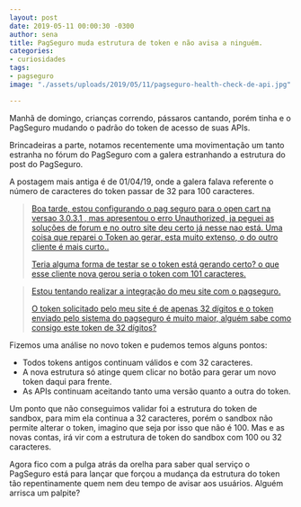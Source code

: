 ```yaml
---
layout: post
date: 2019-05-11 00:00:30 -0300
author: sena
title: PagSeguro muda estrutura de token e não avisa a ninguém.
categories:
- curiosidades
tags:
- pagseguro
image: "./assets/uploads/2019/05/11/pagseguro-health-check-de-api.jpg"

---
```

Manhã de domingo, crianças correndo, pássaros cantando, porém tinha e o PagSeguro mudando o padrão do token de acesso de suas APIs.

Brincadeiras a parte, notamos recentemente uma movimentação um tanto estranha no fórum do PagSeguro com a galera estranhando a estrutura do post do PagSeguro.

A postagem mais antiga é de 01/04/19, onde a galera falava referente o número de caracteres do token passar de 32 para 100 caracteres.

> [Boa tarde, estou configurando o pag seguro para o open cart na versao 3.0.3.1 , mas apresentou o erro Unauthorized, ja peguei as soluções de forum e no outro site deu certo já nesse nao está. Uma coisa que reparei o Token ao gerar, esta muito extenso, o do outro cliente é mais curto..](https://comunidade.pagseguro.uol.com.br/hc/pt-br/community/posts/360029376833-Estrutura-do-Token- "Fórum PagSeguro - Estrutura do Token")
>
> [Teria alguma forma de testar se o token está gerando certo? o que esse cliente nova gerou seria o token com 101 caracteres.](https://comunidade.pagseguro.uol.com.br/hc/pt-br/community/posts/360029376833-Estrutura-do-Token- "Fórum PagSeguro - Estrutura do Token")

> [Estou tentando realizar a integração do meu site com o pagseguro.](https://comunidade.pagseguro.uol.com.br/hc/pt-br/community/posts/360028993894-Problema-com-o-Token-gerado "Fórum PagSeguro - Problema com o Token gerado")
>
> [O token solicitado pelo meu site é de apenas 32 dígitos e o token enviado pelo sistema do pagseguro é muito maior, alguém sabe como consigo este token de 32 dígitos?](https://comunidade.pagseguro.uol.com.br/hc/pt-br/community/posts/360028993894-Problema-com-o-Token-gerado "Fórum PagSeguro - Problema com o Token gerado")

Fizemos uma análise no novo token e pudemos temos alguns pontos:

* Todos tokens antigos continuam válidos e com 32 caracteres.
* A nova estrutura só atinge quem clicar no botão para gerar um novo token daqui para frente.
* As APIs continuam aceitando tanto uma versão quanto a outra do token.

Um ponto que não conseguimos validar foi a estrutura do token de sandbox, para mim ela continua a 32 caracteres, porém o sandbox não permite alterar o token, imagino que seja por isso que não é 100. Mas e as novas contas, irá vir com a estrutura de token do sandbox com 100 ou 32 caracteres.

Agora fico com a pulga atrás da orelha para saber qual serviço o PagSeguro está para lançar que forçou a mudança da estrutura do token tão repentinamente quem nem deu tempo de avisar aos usuários. Alguém arrisca um palpite?